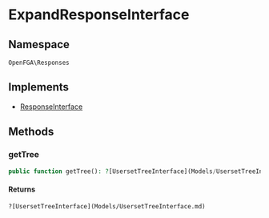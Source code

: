# ExpandResponseInterface


## Namespace
`OpenFGA\Responses`

## Implements
* [ResponseInterface](Responses/ResponseInterface.md)

## Methods
### getTree

```php
public function getTree(): ?[UsersetTreeInterface](Models/UsersetTreeInterface.md)
```



#### Returns
`?[UsersetTreeInterface](Models/UsersetTreeInterface.md)` 

